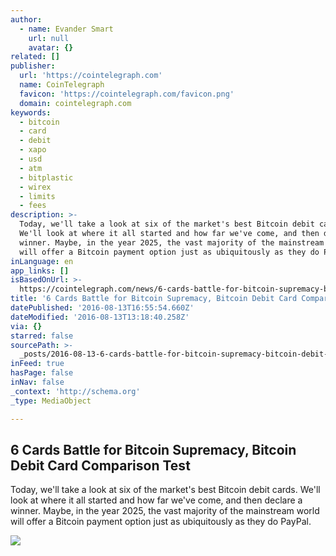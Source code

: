 ```yaml
---
author:
  - name: Evander Smart
    url: null
    avatar: {}
related: []
publisher:
  url: 'https://cointelegraph.com'
  name: CoinTelegraph
  favicon: 'https://cointelegraph.com/favicon.png'
  domain: cointelegraph.com
keywords:
  - bitcoin
  - card
  - debit
  - xapo
  - usd
  - atm
  - bitplastic
  - wirex
  - limits
  - fees
description: >-
  Today, we'll take a look at six of the market's best Bitcoin debit cards.
  We'll look at where it all started and how far we've come, and then declare a
  winner. Maybe, in the year 2025, the vast majority of the mainstream world
  will offer a Bitcoin payment option just as ubiquitously as they do PayPal.
inLanguage: en
app_links: []
isBasedOnUrl: >-
  https://cointelegraph.com/news/6-cards-battle-for-bitcoin-supremacy-bitcoin-debit-card-comparison-test
title: '6 Cards Battle for Bitcoin Supremacy, Bitcoin Debit Card Comparison Test'
datePublished: '2016-08-13T16:55:54.660Z'
dateModified: '2016-08-13T13:18:40.258Z'
via: {}
starred: false
sourcePath: >-
  _posts/2016-08-13-6-cards-battle-for-bitcoin-supremacy-bitcoin-debit-card-com.md
inFeed: true
hasPage: false
inNav: false
_context: 'http://schema.org'
_type: MediaObject

---
```

<article style=""><h1>6 Cards Battle for Bitcoin Supremacy, Bitcoin Debit Card Comparison Test</h1><p>Today, we'll take a look at six of the market's best Bitcoin debit cards. We'll look at where it all started and how far we've come, and then declare a winner. Maybe, in the year 2025, the vast majority of the mainstream world will offer a Bitcoin payment option just as ubiquitously as they do PayPal.</p><img src="https://cointelegraph.com/images/725_Ly9jb2ludGVsZWdyYXBoLmNvbS9zdG9yYWdlL3VwbG9hZHMvdmlldy9lNDY3YTNmZjAyMDUyMmNkMWE5MGUxZDZlYTkxZWQ2OS5qcGc=.jpg" /></article>